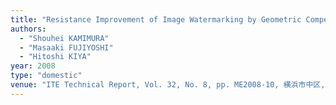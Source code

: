 ```yaml
---
title: "Resistance Improvement of Image Watermarking by Geometric Compensation and Its Evaluation"
authors:
  - "Shouhei KAMIMURA"
  - "Masaaki FUJIYOSHI"
  - "Hitoshi KIYA"
year: 2008
type: "domestic"
venue: "ITE Technical Report, Vol. 32, No. 8, pp. ME2008-10, 横浜市中区, 2008-02-16."
---
```

